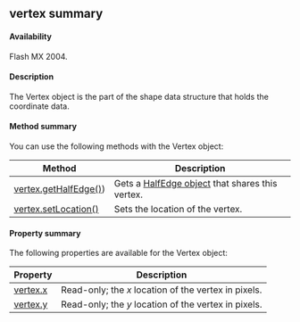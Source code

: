 ## vertex summary

#### Availability

Flash MX 2004.

#### Description

The Vertex object is the part of the shape data structure that holds the coordinate data.

#### Method summary

You can use the following methods with the Vertex object:

| **Method**                                    | **Description**                                                  |
|-----------------------------------------------|------------------------------------------------------------------|
| [vertex.getHalfEdge()](#!AdobeDocs/developers-animatesdk-docs/master/Vertex_object/vertex.md)) | Gets a [HalfEdge object](#!AdobeDocs/developers-animatesdk-docs/master/HalfEdge_object/halfEdge_summary.md) that shares this vertex. |
| [vertex.setLocation()](#!AdobeDocs/developers-animatesdk-docs/master/Vertex_object/vertex1.md)        | Sets the location of the vertex.                                 |

#### Property summary

The following properties are available for the Vertex object:

| **Property**               | **Description**                                      |
|----------------------------|------------------------------------------------------|
| [vertex.x](#!AdobeDocs/developers-animatesdk-docs/master/Vertex_object/vertex2.md) | Read-only; the *x* location of the vertex in pixels. |
| [vertex.y](#!AdobeDocs/developers-animatesdk-docs/master/Vertex_object/vertex3.md) | Read-only; the *y* location of the vertex in pixels. |

<span id="vertex.getHalfEdge()" class="anchor"></span>

